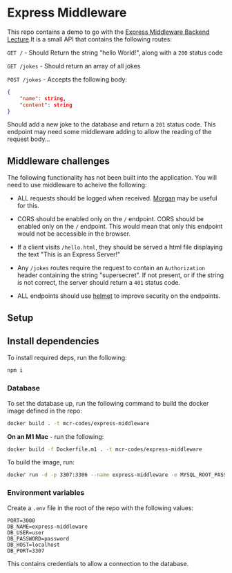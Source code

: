 # Express Middleware

This repo contains a demo to go with the [Express Middleware Backend Lecture](https://docs.google.com/presentation/d/1M-6BfaX7UftFdfzmueiHpdmBifGQXYA0NfbKIsKhYEE/edit#slide=id.g601c870f61_0_0).It is a small API that contains the following routes:

`GET /` - Should Return the string "hello World!", along with a `200` status code

`GET /jokes` - Should return an array of all jokes

`POST /jokes` - Accepts the following body:

```json
{
    "name": string,
    "content": string
}
```

Should add a new joke to the database and return a `201` status code. This endpoint may need some middleware adding to allow the reading of the request body...

## Middleware challenges

The following functionality has not been built into the application. You will need to use middleware to acheive the following:

- ALL requests should be logged when received. [Morgan](https://expressjs.com/en/resources/middleware/morgan.html) may be useful for this.

- CORS should be enabled only on the `/` endpoint. CORS should be enabled only on the `/` endpoint. This would mean that only this endpoint would not be accessible in the browser.

- If a client visits `/hello.html`, they should be served a html file displaying the text "This is an Express Server!"

- Any `/jokes` routes require the request to contain an `Authorization` header containing the string "supersecret". If not present, or if the string is not correct, the server should return a `401` status code.

- ALL endpoints should use [helmet](https://helmetjs.github.io/) to improve security on the endpoints.

## Setup

## Install dependencies

To install required deps, run the following:

```bash
npm i
```

### Database

To set the database up, run the following command to build the docker image defined in the repo:

```bash
docker build . -t mcr-codes/express-middleware
```

**On an M1 Mac** - run the following:

```bash
docker build -f Dockerfile.m1 . -t mcr-codes/express-middleware
```

To build the image, run:

```bash
docker run -d -p 3307:3306 --name express-middleware -e MYSQL_ROOT_PASSWORD=password  mcr-codes/express-middleware
```

### Environment variables

Create a `.env` file in the root of the repo with the following values:

```properties
PORT=3000
DB_NAME=express-middleware
DB_USER=user
DB_PASSWORD=password
DB_HOST=localhost
DB_PORT=3307
```

This contains credentials to allow a connection to the database.
